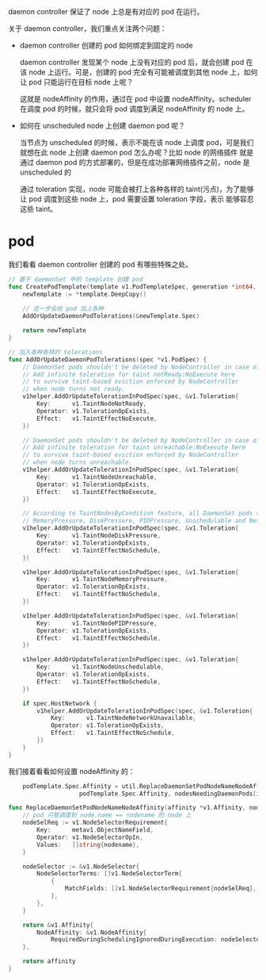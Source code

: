 daemon controller 保证了 node 上总是有对应的 pod 在运行。

关于 daemon controller，我们重点关注两个问题：

- daemon controller 创建的 pod 如何绑定到固定的 node
    
    daemon controller 发现某个 node 上没有对应的 pod 后，就会创建 pod 在该 node 上运行。可是，创建的 pod 完全有可能被调度到其他 node
上，如何让 pod 只能运行在目标 node 上呢？

    这就是 nodeAffinity 的作用，通过在 pod 中设置 nodeAffinity。scheduler 在调度 pod 的时候，就只会将 pod 调度到满足 nodeAffinity
的 node 上。

- 如何在 unscheduled node 上创建 daemon pod 呢？
    
    当节点为 unscheduled 的时候，表示不能在该 node 上调度 pod，可是我们就想在此 node 上创建 daemon pod 怎么办呢？比如 node 的网络插件
就是通过 daemon pod 的方式部署的，但是在成功部署网络插件之前，node 是 unscheduled 的

    通过 toleration 实现，node 可能会被打上各种各样的 taint(污点)，为了能够让 pod 调度到这些 node 上，pod 需要设置 toleration 字段，表示
能够容忍这些 taint。

# pod

我们看看 daemon controller 创建的 pod 有哪些特殊之处。

```go
// 基于 daemonSet 中的 template 创建 pod
func CreatePodTemplate(template v1.PodTemplateSpec, generation *int64, hash string) v1.PodTemplateSpec {
	newTemplate := *template.DeepCopy()
    
    // 这一步会给 pod 加上各种 
	AddOrUpdateDaemonPodTolerations(&newTemplate.Spec)

	return newTemplate
}
```

```go
// 加入各种各样的 tolerations
func AddOrUpdateDaemonPodTolerations(spec *v1.PodSpec) {
	// DaemonSet pods shouldn't be deleted by NodeController in case of node problems.
	// Add infinite toleration for taint notReady:NoExecute here
	// to survive taint-based eviction enforced by NodeController
	// when node turns not ready.
	v1helper.AddOrUpdateTolerationInPodSpec(spec, &v1.Toleration{
		Key:      v1.TaintNodeNotReady,
		Operator: v1.TolerationOpExists,
		Effect:   v1.TaintEffectNoExecute,
	})

	// DaemonSet pods shouldn't be deleted by NodeController in case of node problems.
	// Add infinite toleration for taint unreachable:NoExecute here
	// to survive taint-based eviction enforced by NodeController
	// when node turns unreachable.
	v1helper.AddOrUpdateTolerationInPodSpec(spec, &v1.Toleration{
		Key:      v1.TaintNodeUnreachable,
		Operator: v1.TolerationOpExists,
		Effect:   v1.TaintEffectNoExecute,
	})

	// According to TaintNodesByCondition feature, all DaemonSet pods should tolerate
	// MemoryPressure, DiskPressure, PIDPressure, Unschedulable and NetworkUnavailable taints.
	v1helper.AddOrUpdateTolerationInPodSpec(spec, &v1.Toleration{
		Key:      v1.TaintNodeDiskPressure,
		Operator: v1.TolerationOpExists,
		Effect:   v1.TaintEffectNoSchedule,
	})

	v1helper.AddOrUpdateTolerationInPodSpec(spec, &v1.Toleration{
		Key:      v1.TaintNodeMemoryPressure,
		Operator: v1.TolerationOpExists,
		Effect:   v1.TaintEffectNoSchedule,
	})

	v1helper.AddOrUpdateTolerationInPodSpec(spec, &v1.Toleration{
		Key:      v1.TaintNodePIDPressure,
		Operator: v1.TolerationOpExists,
		Effect:   v1.TaintEffectNoSchedule,
	})

	v1helper.AddOrUpdateTolerationInPodSpec(spec, &v1.Toleration{
		Key:      v1.TaintNodeUnschedulable,
		Operator: v1.TolerationOpExists,
		Effect:   v1.TaintEffectNoSchedule,
	})

	if spec.HostNetwork {
		v1helper.AddOrUpdateTolerationInPodSpec(spec, &v1.Toleration{
			Key:      v1.TaintNodeNetworkUnavailable,
			Operator: v1.TolerationOpExists,
			Effect:   v1.TaintEffectNoSchedule,
		})
	}
}
```

我们接着看看如何设置 nodeAffinity 的：
```go
	podTemplate.Spec.Affinity = util.ReplaceDaemonSetPodNodeNameNodeAffinity(
					podTemplate.Spec.Affinity, nodesNeedingDaemonPods[ix])
```
```go
func ReplaceDaemonSetPodNodeNameNodeAffinity(affinity *v1.Affinity, nodename string) *v1.Affinity {
	// pod 只能调度到 node.name == nodename 的 node 上
	nodeSelReq := v1.NodeSelectorRequirement{
		Key:      metav1.ObjectNameField,
		Operator: v1.NodeSelectorOpIn,
		Values:   []string{nodename},
	}

	nodeSelector := &v1.NodeSelector{
		NodeSelectorTerms: []v1.NodeSelectorTerm{
			{
				MatchFields: []v1.NodeSelectorRequirement{nodeSelReq},
			},
		},
	}

    return &v1.Affinity{
        NodeAffinity: &v1.NodeAffinity{
            RequiredDuringSchedulingIgnoredDuringExecution: nodeSelector,
    },

	return affinity
}
```